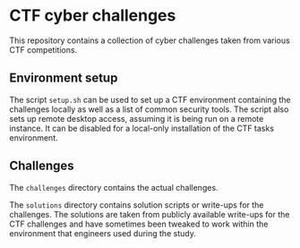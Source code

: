 # CTF cyber challenges
This repository contains a collection of cyber challenges taken from various CTF competitions.

## Environment setup
The script `setup.sh` can be used to set up a CTF environment containing the challenges locally as well as a list of common security tools. The script also sets up remote desktop access, assuming it is being run on a remote instance. It can be disabled for a local-only installation of the CTF tasks environment.

## Challenges
The `challenges` directory contains the actual challenges. 

The `solutions` directory contains solution scripts or write-ups for the challenges. The solutions are taken from publicly available write-ups for the CTF challenges and have sometimes been tweaked to work within the environment that engineers used during the study.
